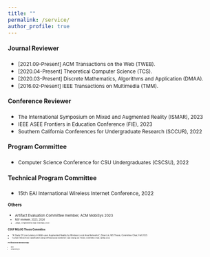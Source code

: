```yaml
---
title: ""
permalink: /service/
author_profile: true
---
```

#### Journal Reviewer
<!-- * [2021-Present] Reviewer for the Journal ACM Transactions on Social Computing(TSC).-->
<!-- * <small>[2022.06-Present] IEEE Transactions on Emerging Topics in Computing (TETC).</small> -->
<!-- * <small>[2022.06-Present] IEEE Transactions on Learning Technologies (TLT).</small>-->
* <small>[2021.09-Present] ACM Transactions on the Web (TWEB).</small>
* <small>[2020.04-Present] Theoretical Computer Science (TCS).</small>
* <small>[2020.03-Present] Discrete Mathematics, Algorithms and Application (DMAA).</small>
* <small>[2016.02-Present] IEEE Transactions on Multimedia (TMM).</small>

#### Conference Reviewer
* <small>The International Symposium on Mixed and Augmented Reality (ISMAR), 2023</small>
* <small>IEEE ASEE Frontiers in Education Conference (FIE), 2023</small>
* <small>Southern California Conferences for Undergraduate Research (SCCUR), 2022</small>

#### Program Committee
* <small>Computer Science Conference for CSU Undergraduates (CSCSU), 2022</small>
<!--(https://cscsu-conference.github.io/)-->

#### Technical Program Committee
<!-- * <small>[[EAI WiCON 2022](https://wicon.eai-conferences.org/2022/)] 15th EAI International Wireless Internet Conference, 2022</small>--> 
* <small> 15th EAI International Wireless Internet Conference, 2022 <small>

#### Others
* <small> Artifact Evaluation Committee member, ACM MobiSys 2023 <small> 
* <small> NSF reviewer, 2023, 2024 <small>
* <small> Judge, Congressional App Challenge, 2022 <small>

#### CSUF MS/UG Thesis Committee
* <small>"A Study Of Low Latency in Multi-user Augmented Reality by Wireless Local Area Networks", Zitian Lin, MS Thesis, Committee Chair, Fall 2023.
* <small>"Human Fitness Pose Classification using Artificial Neural Networks", Sijie Shang, MS Thesis, Committee Chair, Spring 2023.

#### Professional Membership
  * <small>IEEE</small>
  * <small>ACM/ACM_W</small>
